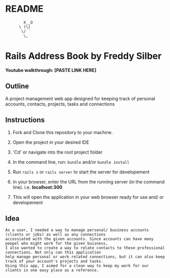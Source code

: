 # README


            X__O
          \ (\(
           \/ `
            \,



# Rails Address Book by Freddy Silber

**Youtube walkthrough: [PASTE LINK HERE]**

## Outline

A project management web app designed for keeping track of personal accounts, contacts, projects, tasks and connections

## Instructions

1. Fork and Clone this repository to your machine.

2. Open the project in your desired IDE

3. 'Cd' or navigate into the root project folder

4. In the command line, run: ```bundle``` and/or ```bundle install``` 

5. Run ```rails s``` or ```rails server``` to start the server for developement

6. In your browser, enter the URL from the running server (in the command line). i.e. **localhost:300**

7. This will open the application in your web browser ready for use and/ or developement

## Idea

	As a user, I needed a way to manage personal/ business accounts (clients or jobs) as well as any connections
	accossiated with the given accounts. Since accounts can have many peopel who might work for the given buisness,
	I also wanted to create a way to relate contacts to these professional connections. Not only can this application 
	help manage personal or work related connections, but it can also keep track of your account's projects and tasks.
	Using this app, I aimed for a clean way to keep my work for our clients in one easy place as a reference.